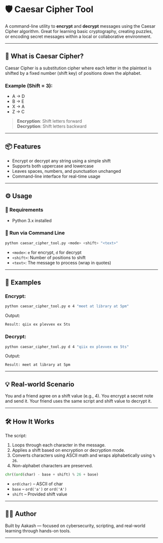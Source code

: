 # 🛡️ Caesar Cipher Tool

A command-line utility to **encrypt** and **decrypt** messages using the Caesar Cipher algorithm. Great for learning basic cryptography, creating puzzles, or encoding secret messages within a local or collaborative environment.

---

## 🔐 What is Caesar Cipher?

Caesar Cipher is a substitution cipher where each letter in the plaintext is shifted by a fixed number (shift key) of positions down the alphabet.

### Example (Shift = 3):
- A → D
- B → E
- X → A
- Z → C

> **Encryption**: Shift letters forward  
> **Decryption**: Shift letters backward

---

## 📦 Features

- Encrypt or decrypt any string using a simple shift
- Supports both uppercase and lowercase
- Leaves spaces, numbers, and punctuation unchanged
- Command-line interface for real-time usage

---

## ⚙️ Usage

### 🔧 Requirements
- Python 3.x installed

### 🏃 Run via Command Line

```bash
python caesar_cipher_tool.py <mode> <shift> "<text>"
````

* `<mode>`: `e` for encrypt, `d` for decrypt
* `<shift>`: Number of positions to shift
* `<text>`: The message to process (wrap in quotes)

---

## 🧪 Examples

### Encrypt:

```bash
python caesar_cipher_tool.py e 4 "meet at library at 5pm"
```

Output:

```
Result: qiix ex plevvex ex 5ts
```

### Decrypt:

```bash
python caesar_cipher_tool.py d 4 "qiix ex plevvex ex 5ts"
```

Output:

```
Result: meet at library at 5pm
```

---

## 💡 Real-world Scenario

You and a friend agree on a shift value (e.g., 4). You encrypt a secret note and send it. Your friend uses the same script and shift value to decrypt it.

---

## 🛠️ How It Works

The script:

1. Loops through each character in the message.
2. Applies a shift based on encryption or decryption mode.
3. Converts characters using ASCII math and wraps alphabetically using `% 26`.
4. Non-alphabet characters are preserved.

```python
chr((ord(char) - base + shift) % 26 + base)
```


* `ord(char)` – ASCII of char
* `base` – `ord('a')` or `ord('A')`
* `shift` – Provided shift value

---

## 🧑‍🎓 Author

Built by Aakash — focused on cybersecurity, scripting, and real-world learning through hands-on tools.

---


